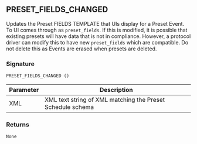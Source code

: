 ## PRESET\_FIELDS\_CHANGED

Updates the  Preset FIELDS TEMPLATE that UIs display for a Preset Event. To UI comes through as `preset_fields`.  If this is modified, it is possible that existing presets will have data that is not in compliance. However, a protocol driver can modify this to have new `preset_fields` which are compatible. Do not delete this as Events are erased when presets are deleted. 



### Signature

`PRESET_FIELDS_CHANGED ()` 


| Parameter | Description |
| --- | --- |
| XML | XML text string of XML matching the Preset Schedule schema |
 

### Returns

`None`

